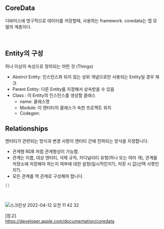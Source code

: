 ## CoreData

디바이스에 영구적으로 데이터를 저장할때, 사용하는 framework.
coredata는 앱 모델의 계층이다.
<br/>

<br/>

## Entity의 구성
하나 이상의 속성으로 정의되는 어떤 것 (Things)
- Abstrct Entity: 인스턴스화 되지 않는 상위 개념으로만 사용되는 Entity일 경우 체크
- Parent Entity: 다른 Entity를 지정해서 상속받을 수 있음
- Class : 이 Entity의 인스턴스를 생성할 클래스
  - name: 클래스명
  - Module: 이 엔터티의 클래스가 속한 프로젝트 위치
  - Codegen: 



## Relationships
엔터티가 관련되는 방식과 변경 사항이 엔터티 간에 전파되는 방식을 지정합니다.
- 관계형 RDB 처럼 관계형성이 가능함.
- 관계는 이름, 대상 엔터티, 삭제 규칙, 카디널리티 유형(하나 또는 여러 개), 관계를 저장소에 저장해야 하는지 여부에 대한 설정(일시적인지?), 저장 시 값(선택 사항인지?).
- 모든 관계를 역 관계로 구성해야 합니다.

```swift
{}
```
<br/>

![스크린샷 2022-04-12 오전 11 42 32](https://user-images.githubusercontent.com/18113297/162868751-4b8daf37-facb-42d8-8dca-624062f54165.png)

[참고] <br/>
https://developer.apple.com/documentation/coredata <br/>
